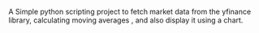 A Simple python scripting project to fetch market data from the yfinance library,  calculating moving averages , and also display it using a chart.
